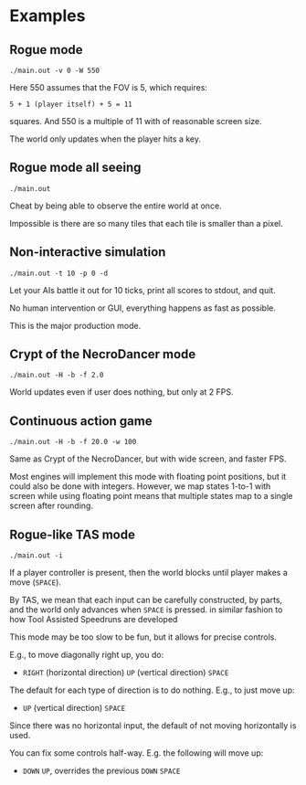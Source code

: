 # Examples

## Rogue mode

    ./main.out -v 0 -W 550

Here 550 assumes that the FOV is 5, which requires:

    5 + 1 (player itself) + 5 = 11

squares. And 550 is a multiple of 11 with of reasonable screen size.

The world only updates when the player hits a key.

## Rogue mode all seeing

    ./main.out

Cheat by being able to observe the entire world at once.

Impossible is there are so many tiles that each tile is smaller than a pixel.

## Non-interactive simulation

    ./main.out -t 10 -p 0 -d

Let your AIs battle it out for 10 ticks, print all scores to stdout, and quit.

No human intervention or GUI, everything happens as fast as possible.

This is the major production mode.

## Crypt of the NecroDancer mode

    ./main.out -H -b -f 2.0

World updates even if user does nothing, but only at 2 FPS.

## Continuous action game

    ./main.out -H -b -f 20.0 -w 100

Same as Crypt of the NecroDancer, but with wide screen, and faster FPS.

Most engines will implement this mode with floating point positions, but it
could also be done with integers. However, we map states 1-to-1 with screen
while using floating point means that multiple states map to a single screen
after rounding.

## Rogue-like TAS mode

    ./main.out -i

If a player controller is present, then the world blocks until player makes a
move (`SPACE`).

By TAS, we mean that each input can be carefully constructed, by parts, and the
world only advances when `SPACE` is pressed. in similar fashion to how Tool
Assisted Speedruns are developed

This mode may be too slow to be fun, but it allows for precise controls.

E.g., to move diagonally right up, you do:

- `RIGHT` (horizontal direction) `UP` (vertical direction) `SPACE`

The default for each type of direction is to do nothing. E.g., to just move up:

- `UP` (vertical direction) `SPACE`

Since there was no horizontal input, the default of not moving horizontally is
used.

You can fix some controls half-way. E.g. the following will move up:

- `DOWN` `UP`, overrides the previous `DOWN` `SPACE`
